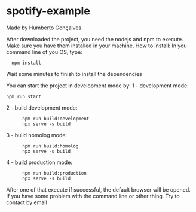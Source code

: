 # spotify-example

Made by Humberto Gonçalves


After downloaded the project, you need the nodejs and npm to execute. Make sure you have them installed in your machine.
How to install:
In you command line of you OS, type:
```
  npm install
```
  
 Wait some minutes to finish to install the dependencies
 
 You can start the project in development mode by:
 1 - development mode:  
 
``npm run start``
 
 2 - build development mode:
```
      npm run build:development 
      npx serve -s build
```
      
 3 - build homolog mode:
```
      npm run build:homolog 
      npx serve -s build
```
      
 4 - build production mode:
```
      npm run build:production 
      npx serve -s build
```
      
After one of that execute if successful, the default browser will be opened.
If you have some problem with the command line or other thing.
Try to contact by email 

